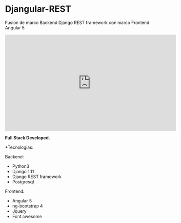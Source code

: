 # Djangular-REST
Fusion de marco Backend Django REST framework con marco Frontend Angular 5



<iframe width="560" height="315" src="https://www.youtube.com/embed/X2iSHZvFVzg" frameborder="0" gesture="media" allow="encrypted-media" allowfullscreen></iframe>

<b>Full Stack Developed.</b> 

*Tecnologias:

Backend:
- Python3
- Django 1.11
- Django REST framework
- Postgresql

Frontend:
- Angular 5
- ng-bootstrap 4
- Jquery
- Font awesome
